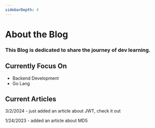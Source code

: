 ```yaml
---
sidebarDepth: 4
---
```

# About the Blog

### This Blog is dedicated to share the journey of dev learning.

## Currently Focus On
- Backend Development
- Go Lang

## Current Articles
3/2/2024 - just added an article about JWT, check it out

1/24/2023 - added an article about MD5

